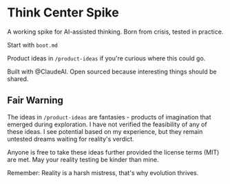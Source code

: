 # Think Center Spike

A working spike for AI-assisted thinking. Born from crisis, tested in practice.

Start with `boot.md`

Product ideas in `/product-ideas` if you're curious where this could go.

Built with @ClaudeAI. Open sourced because interesting things should be shared.

## Fair Warning

The ideas in `/product-ideas` are fantasies - products of imagination that emerged during exploration. I have not verified the feasibility of any of these ideas. I see potential based on my experience, but they remain untested dreams waiting for reality's verdict.

Anyone is free to take these ideas further provided the license terms (MIT) are met. May your reality testing be kinder than mine.

Remember: Reality is a harsh mistress, that's why evolution thrives.